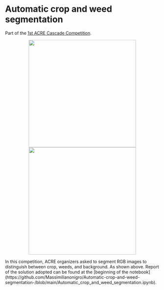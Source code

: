 # Automatic crop and weed segmentation
Part of the [1st ACRE Cascade Competition](https://competitions.codalab.org/competitions/27176#learn_the_details-overview). 
<p align="center">
  <img src="https://i.ibb.co/4mmz110/Bipbip-haricot-im-00321.jpg" width="350">
  <img src="https://i.ibb.co/7y542N2/Bipbip-haricot-im-00321.png" width="350">
</p>
In this competition, ACRE organizers asked to segment RGB images to distinguish between crop, weeds, and background. As shown above.
Report of the solution adopted can be found at the [beginning of the notebook](https://github.com/Massimilianonigro/Automatic-crop-and-weed-segmentation-/blob/main/Automatic_crop_and_weed_segmentation.ipynb).
